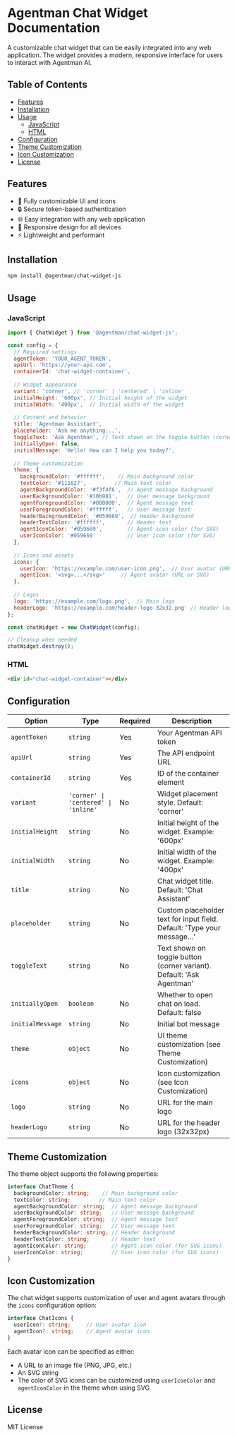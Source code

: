 # Agentman Chat Widget Documentation

A customizable chat widget that can be easily integrated into any web application. The widget provides a modern, responsive interface for users to interact with Agentman AI.

## Table of Contents
- [Features](#features)
- [Installation](#installation)
- [Usage](#usage)
  - [JavaScript](#javascript)
  - [HTML](#html)
- [Configuration](#configuration)
- [Theme Customization](#theme-customization)
- [Icon Customization](#icon-customization)
- [License](#license)

## Features

- 🎨 Fully customizable UI and icons
- 🔒 Secure token-based authentication
- 🌐 Easy integration with any web application
- 📱 Responsive design for all devices
- ⚡ Lightweight and performant

## Installation

```bash
npm install @agentman/chat-widget-js
```

## Usage

### JavaScript

```javascript
import { ChatWidget } from '@agentman/chat-widget-js';

const config = {
  // Required settings
  agentToken: 'YOUR_AGENT_TOKEN',
  apiUrl: 'https://your-api.com',
  containerId: 'chat-widget-container',
  
  // Widget appearance
  variant: 'corner', // 'corner' | 'centered' | 'inline'
  initialHeight: '600px', // Initial height of the widget
  initialWidth: '400px',  // Initial width of the widget
  
  // Content and behavior
  title: 'Agentman Assistant',
  placeholder: 'Ask me anything...',
  toggleText: 'Ask Agentman', // Text shown on the toggle button (corner variant)
  initiallyOpen: false,
  initialMessage: 'Hello! How can I help you today?',
  
  // Theme customization
  theme: {
    backgroundColor: '#ffffff',    // Main background color
    textColor: '#111827',         // Main text color
    agentBackgroundColor: '#f3f4f6',  // Agent message background
    userBackgroundColor: '#10b981',   // User message background
    agentForegroundColor: '#000000',  // Agent message text
    userForegroundColor: '#ffffff',   // User message text
    headerBackgroundColor: '#059669',  // Header background
    headerTextColor: '#ffffff',       // Header text
    agentIconColor: '#059669',        // Agent icon color (for SVG)
    userIconColor: '#059669'          // User icon color (for SVG)
  },
  
  // Icons and assets
  icons: {
    userIcon: 'https://example.com/user-icon.png',  // User avatar (URL or SVG)
    agentIcon: '<svg>...</svg>'     // Agent avatar (URL or SVG)
  },
  
  // Logos
  logo: 'https://example.com/logo.png',  // Main logo
  headerLogo: 'https://example.com/header-logo-32x32.png' // Header logo (32x32px)
};

const chatWidget = new ChatWidget(config);

// Cleanup when needed
chatWidget.destroy();
```

### HTML

```html
<div id="chat-widget-container"></div>
```

## Configuration

| Option | Type | Required | Description |
|--------|------|----------|-------------|
| `agentToken` | `string` | Yes | Your Agentman API token |
| `apiUrl` | `string` | Yes | The API endpoint URL |
| `containerId` | `string` | Yes | ID of the container element |
| `variant` | `'corner' \| 'centered' \| 'inline'` | No | Widget placement style. Default: 'corner' |
| `initialHeight` | `string` | No | Initial height of the widget. Example: '600px' |
| `initialWidth` | `string` | No | Initial width of the widget. Example: '400px' |
| `title` | `string` | No | Chat widget title. Default: 'Chat Assistant' |
| `placeholder` | `string` | No | Custom placeholder text for input field. Default: 'Type your message...' |
| `toggleText` | `string` | No | Text shown on toggle button (corner variant). Default: 'Ask Agentman' |
| `initiallyOpen` | `boolean` | No | Whether to open chat on load. Default: false |
| `initialMessage` | `string` | No | Initial bot message |
| `theme` | `object` | No | UI theme customization (see Theme Customization) |
| `icons` | `object` | No | Icon customization (see Icon Customization) |
| `logo` | `string` | No | URL for the main logo |
| `headerLogo` | `string` | No | URL for the header logo (32x32px) |

## Theme Customization

The theme object supports the following properties:

```typescript
interface ChatTheme {
  backgroundColor: string;    // Main background color
  textColor: string;         // Main text color
  agentBackgroundColor: string;  // Agent message background
  userBackgroundColor: string;   // User message background
  agentForegroundColor: string;  // Agent message text
  userForegroundColor: string;   // User message text
  headerBackgroundColor: string; // Header background
  headerTextColor: string;       // Header text
  agentIconColor: string;        // Agent icon color (for SVG icons)
  userIconColor: string;         // User icon color (for SVG icons)
}
```

## Icon Customization

The chat widget supports customization of user and agent avatars through the `icons` configuration option:

```typescript
interface ChatIcons {
  userIcon?: string;     // User avatar icon
  agentIcon?: string;    // Agent avatar icon
}
```

Each avatar icon can be specified as either:
- A URL to an image file (PNG, JPG, etc.)
- An SVG string
- The color of SVG icons can be customized using `userIconColor` and `agentIconColor` in the theme when using SVG

## License

MIT License
